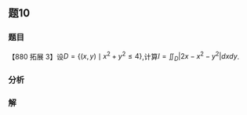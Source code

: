 ## 题10
### 题目
【880 拓展 3】设$D = \{  {( {x, y})  \mid  {x}^{2} + {y}^{2} \leq  4}\}$,计算$I = {\iint }_{D}| {{2x} - {x}^{2} - {y}^{2}}| {dxdy}$.
### 分析

### 解